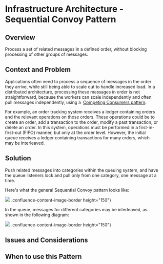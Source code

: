 








Infrastructure Architecture - Sequential Convoy Pattern
=====================================================


 
Overview
--------

Process a set of related messages in a defined order, without blocking
processing of other groups of messages.

Context and Problem
-------------------

Applications often need to process a sequence of messages in the order
they arrive, while still being able to scale out to handle increased
load. In a distributed architecture, processing these messages in order
is not straightforward, because the workers can scale independently and
often pull messages independently, using a  [Competing Consumers
pattern](https://docs.microsoft.com/en-us/azure/architecture/patterns/competing-consumers).

For example, an order tracking system receives a ledger containing
orders and the relevant operations on those orders. These operations
could be to create an order, add a transaction to the order, modify a
past transaction, or delete an order. In this system, operations must be
performed in a first-in-first-out (FIFO) manner, but only at the order
level. However, the initial queue receives a ledger containing
transactions for many orders, which may be interleaved.

Solution
--------

Push related messages into categories within the queuing system, and
have the queue listeners lock and pull only from one category, one
message at a time.

Here\'s what the general Sequential Convoy pattern looks like:

![](attachments/463533400/463533398.png)
.confluence-content-image-border height="150"}

In the queue, messages for different categories may be interleaved, as
shown in the following diagram:

![](attachments/463533400/463533399.png)
.confluence-content-image-border height="150"}

Issues and Considerations
-------------------------

When to use this Pattern
------------------------



 



